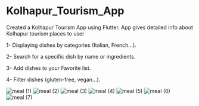 # Kolhapur_Tourism_App

Created a Kolhapur Tourism App using
Flutter. App gives detailed info about
Kolhapur tourism places to user


1- Displaying dishes by categories (Italian, French...).

2- Search for a specific dish by name or ingredients.

3- Add dishes to your Favorite list.

4- Filter dishes (gluten-free, vegan...).

![meal (1)](https://user-images.githubusercontent.com/115164036/194427007-12b8be39-12e7-4d8c-9be8-d17ea231e1e3.jpg)
![meal (2)](https://user-images.githubusercontent.com/115164036/194427010-513acb5a-1da1-4bd6-8e75-ea0c053a2b35.jpg)
![meal (3)](https://user-images.githubusercontent.com/115164036/194427011-25e18efc-21f4-4ded-9bb1-e43f17342533.jpg)
![meal (4)](https://user-images.githubusercontent.com/115164036/194427015-49e3709c-bcf0-44b1-9562-8e777dc37844.jpg)
![meal (5)](https://user-images.githubusercontent.com/115164036/194427018-7f016c46-5e1f-47f0-91e5-4091b5414747.jpg)
![meal (6)](https://user-images.githubusercontent.com/115164036/194427019-fa926838-3f97-4f32-9a0d-51b4b7ffb4d9.jpg)
![meal (7)](https://user-images.githubusercontent.com/115164036/194427020-94956b99-d3fa-44a4-aff4-e8d4e10b84b7.jpg)
